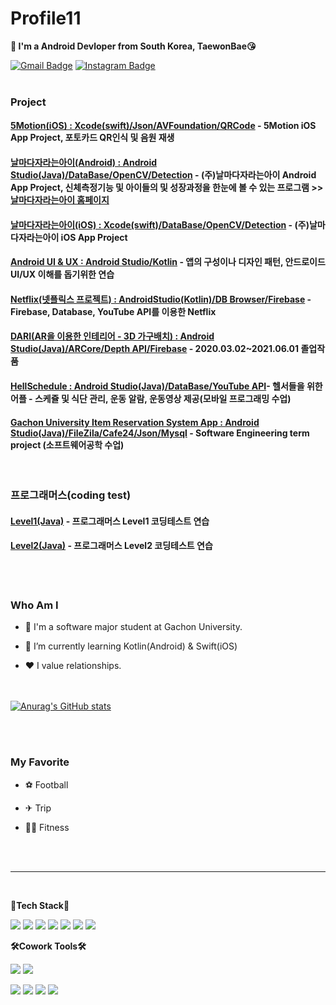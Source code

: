 # Profile11
**👋 I'm a Android Devloper from South Korea, TaewonBae😘**

[![Gmail Badge](https://img.shields.io/badge/olegunnarsolskjaer1283@gmail.com-D14836?style=flat&logo=Gmail&logoColor=white)](mailto:olegunnarsolskjaer1283@gmail.com)
[![Instagram Badge](https://img.shields.io/badge/tae1ne-E4405F?style=flat&logo=Instagram&logoColor=white)](https://www.instagram.com/tae1ne/?hl=ko)
<br>
<br>
### Project
#### [5Motion(iOS) : Xcode(swift)/Json/AVFoundation/QRCode](https://github.com/TaewonBae/) - 5Motion iOS App Project, 포토카드 QR인식 및 음원 재생
#### [날마다자라는아이(Android) : Android Studio(Java)/DataBase/OpenCV/Detection](https://github.com/TaewonBae/Nlji) - (주)날마다자라는아이 Android App Project, 신체측정기능 및 아이들의 및 성장과정을 한눈에 볼 수 있는 프로그램 >> [날마다자라는아이 홈페이지](http://airtory.kr/surl/P/31)
#### [날마다자라는아이(iOS) : Xcode(swift)/DataBase/OpenCV/Detection](https://github.com/TaewonBae/Android-UI-UX-Study) - (주)날마다자라는아이 iOS App Project
#### [Android UI & UX : Android Studio/Kotlin](https://github.com/TaewonBae/Android-UI-UX-Study) - 앱의 구성이나 디자인 패턴, 안드로이드UI/UX 이해를 돕기위한 연습
#### [Netflix(넷플릭스 프로젝트) : AndroidStudio(Kotlin)/DB Browser/Firebase](https://github.com/TaewonBae/Netflix) - Firebase, Database, YouTube API를 이용한 Netflix
#### [DARI(AR을 이용한 인테리어 - 3D 가구배치) : Android Studio(Java)/ARCore/Depth API/Firebase](https://github.com/KimKyuyeon/DARI) - 2020.03.02~2021.06.01 졸업작품
#### [HellSchedule : Android Studio(Java)/DataBase/YouTube API](https://github.com/hanbinchoi/HellSchedule)- 헬서들을 위한 어플 - 스케쥴 및 식단 관리, 운동 알람, 운동영상 제공(모바일 프로그래밍 수업)
#### [Gachon University Item Reservation System App : Android Studio(Java)/FileZila/Cafe24/Json/Mysql](https://github.com/TaewonBae/GachonReservationSystem-TermProject) - Software Engineering term project (소프트웨어공학 수업)



<br>

### 프로그래머스(coding test)
#### [Level1(Java)](https://github.com/TaewonBae/Programmers) - 프로그래머스 Level1 코딩테스트 연습
#### [Level2(Java)](https://github.com/TaewonBae/Programmers2) - 프로그래머스 Level2 코딩테스트 연습

<br><br>
### Who Am I


* 🔭 I'm a software major student at Gachon University.

* 🌱 I’m currently learning Kotlin(Android) & Swift(iOS)

* ❤ I value relationships.

<br><br>
[![Anurag's GitHub stats](https://github-readme-stats.vercel.app/api?username=TaewonBae&theme=aura&show_icons=true)](https://github.com/anuraghazra/github-readme-stats)




<br>
<br>



### My Favorite

* ⚽ Football

* ✈ Trip

* 💪🏻 Fitness
<br>
<br>

----------------------
<br>

**💪Tech Stack💪**

<img src="https://img.shields.io/badge/Android-3DDC84?style=flat-square&logo=Android&logoColor=white" /> <img src="https://img.shields.io/badge/Python-3776AB?style=flat-square&logo=Python&logoColor=white"/> 
<img src="https://img.shields.io/badge/OpenCV-5C3EE8?style=flat-square&logo=OpenCV&logoColor=white" /> <img src="https://img.shields.io/badge/Numpy-013243?style=flat-square&logo=Numpy&logoColor=white" /> <img src="https://img.shields.io/badge/pandas-150458?style=flat-square&logo=pandas&logoColor=white" />
<img src="https://img.shields.io/badge/Swift-F05138?style=flat-square&logo=swift&logoColor=white" /> <img src="https://img.shields.io/badge/iOS-353E58?style=flat-square&logo=apple&logoColor=white" /> 
<br>

**🛠Cowork Tools🛠**

<img src="https://img.shields.io/badge/Visual Studio Code-007ACC?style=flat-square&logo=Visual Studio Code&logoColor=white" /> <img src="https://img.shields.io/badge/Atom-66595C?style=flat-square&logo=Atom&logoColor=white" />

<img src="https://img.shields.io/badge/Github-181717?style=flat-square&logo=Github&logoColor=white" /> <img src="https://img.shields.io/badge/Android Studio-3DDC84?style=flat-square&logo=Android Studio&logoColor=white" /> <img src="https://img.shields.io/badge/PyCharm-000000?style=flat-square&logo=PyCharm&logoColor=white" /> <img src="https://img.shields.io/badge/Xcode-147EFB?style=flat-square&logo=xcode&logoColor=white" /> 
 

<!--
**TaewonBae/TaewonBae** is a ✨ _special_ ✨ repository because its `README.md` (this file) appears on your GitHub profile.

Here are some ideas to get you started:

- 🔭 I’m currently working on Android UI/UX Screen
- 🌱 I’m currently learning Java & Kotlin
- 👯 I’m looking to collaborate on ...
- 🤔 I’m looking for help with ...
- 💬 Ask me about ...
- 📫 How to reach me: ...
- 😄 Pronouns: ...
- ⚡ Fun fact: ...

<img align='right' src="https://github-readme-stats.vercel.app/api/top-langs/?username=TaewonBae&layout=compact" height="165">
-->
